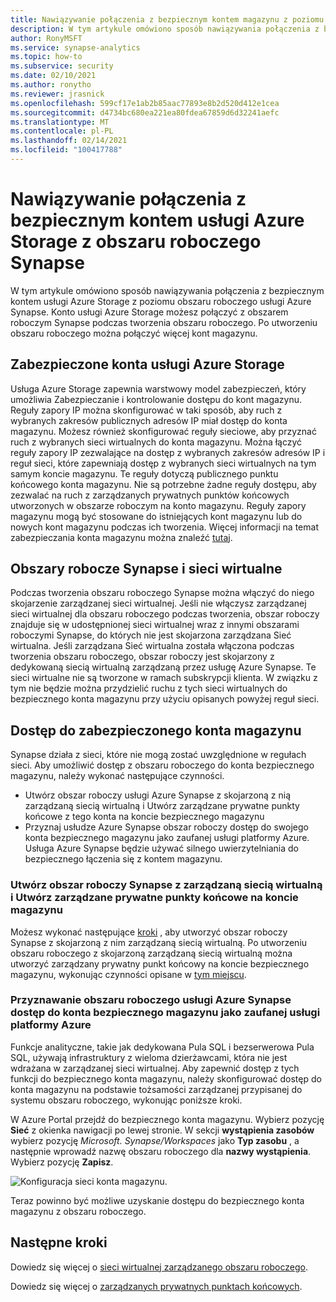 ```yaml
---
title: Nawiązywanie połączenia z bezpiecznym kontem magazynu z poziomu obszaru roboczego usługi Azure Synapse
description: W tym artykule omówiono sposób nawiązywania połączenia z bezpiecznym kontem magazynu z poziomu obszaru roboczego usługi Azure Synapse
author: RonyMSFT
ms.service: synapse-analytics
ms.topic: how-to
ms.subservice: security
ms.date: 02/10/2021
ms.author: ronytho
ms.reviewer: jrasnick
ms.openlocfilehash: 599cf17e1ab2b85aac77893e8b2d520d412e1cea
ms.sourcegitcommit: d4734bc680ea221ea80fdea67859d6d32241aefc
ms.translationtype: MT
ms.contentlocale: pl-PL
ms.lasthandoff: 02/14/2021
ms.locfileid: "100417788"
---
```

# <a name="connect-to-a-secure-azure-storage-account-from-your-synapse-workspace"></a>Nawiązywanie połączenia z bezpiecznym kontem usługi Azure Storage z obszaru roboczego Synapse

W tym artykule omówiono sposób nawiązywania połączenia z bezpiecznym kontem usługi Azure Storage z poziomu obszaru roboczego usługi Azure Synapse. Konto usługi Azure Storage możesz połączyć z obszarem roboczym Synapse podczas tworzenia obszaru roboczego. Po utworzeniu obszaru roboczego można połączyć więcej kont magazynu.


## <a name="secured-azure-storage-accounts"></a>Zabezpieczone konta usługi Azure Storage
Usługa Azure Storage zapewnia warstwowy model zabezpieczeń, który umożliwia Zabezpieczanie i kontrolowanie dostępu do kont magazynu. Reguły zapory IP można skonfigurować w taki sposób, aby ruch z wybranych zakresów publicznych adresów IP miał dostęp do konta magazynu. Możesz również skonfigurować reguły sieciowe, aby przyznać ruch z wybranych sieci wirtualnych do konta magazynu. Można łączyć reguły zapory IP zezwalające na dostęp z wybranych zakresów adresów IP i reguł sieci, które zapewniają dostęp z wybranych sieci wirtualnych na tym samym koncie magazynu. Te reguły dotyczą publicznego punktu końcowego konta magazynu. Nie są potrzebne żadne reguły dostępu, aby zezwalać na ruch z zarządzanych prywatnych punktów końcowych utworzonych w obszarze roboczym na konto magazynu. Reguły zapory magazynu mogą być stosowane do istniejących kont magazynu lub do nowych kont magazynu podczas ich tworzenia. Więcej informacji na temat zabezpieczania konta magazynu można znaleźć [tutaj](https://docs.microsoft.com/azure/storage/common/storage-network-security).

## <a name="synapse-workspaces-and-virtual-networks"></a>Obszary robocze Synapse i sieci wirtualne
Podczas tworzenia obszaru roboczego Synapse można włączyć do niego skojarzenie zarządzanej sieci wirtualnej. Jeśli nie włączysz zarządzanej sieci wirtualnej dla obszaru roboczego podczas tworzenia, obszar roboczy znajduje się w udostępnionej sieci wirtualnej wraz z innymi obszarami roboczymi Synapse, do których nie jest skojarzona zarządzana Sieć wirtualna. Jeśli zarządzana Sieć wirtualna została włączona podczas tworzenia obszaru roboczego, obszar roboczy jest skojarzony z dedykowaną siecią wirtualną zarządzaną przez usługę Azure Synapse. Te sieci wirtualne nie są tworzone w ramach subskrypcji klienta. W związku z tym nie będzie można przydzielić ruchu z tych sieci wirtualnych do bezpiecznego konta magazynu przy użyciu opisanych powyżej reguł sieci.  

## <a name="access-a-secured-storage-account"></a>Dostęp do zabezpieczonego konta magazynu
Synapse działa z sieci, które nie mogą zostać uwzględnione w regułach sieci. Aby umożliwić dostęp z obszaru roboczego do konta bezpiecznego magazynu, należy wykonać następujące czynności.

* Utwórz obszar roboczy usługi Azure Synapse z skojarzoną z nią zarządzaną siecią wirtualną i Utwórz zarządzane prywatne punkty końcowe z tego konta na koncie bezpiecznego magazynu
* Przyznaj usłudze Azure Synapse obszar roboczy dostęp do swojego konta bezpiecznego magazynu jako zaufanej usługi platformy Azure. Usługa Azure Synapse będzie używać silnego uwierzytelniania do bezpiecznego łączenia się z kontem magazynu.   

### <a name="create-a-synapse-workspace-with-a-managed-virtual-network-and-create-managed-private-endpoints-to-your-storage-account"></a>Utwórz obszar roboczy Synapse z zarządzaną siecią wirtualną i Utwórz zarządzane prywatne punkty końcowe na koncie magazynu
Możesz wykonać następujące [kroki](./synapse-workspace-managed-vnet.md) , aby utworzyć obszar roboczy Synapse z skojarzoną z nim zarządzaną siecią wirtualną. Po utworzeniu obszaru roboczego z skojarzoną zarządzaną siecią wirtualną można utworzyć zarządzany prywatny punkt końcowy na koncie bezpiecznego magazynu, wykonując czynności opisane w [tym miejscu](./how-to-create-managed-private-endpoints.md). 

### <a name="grant-your-azure-synapse-workspace-access-to-your-secure-storage-account-as-a-trusted-azure-service"></a>Przyznawanie obszaru roboczego usługi Azure Synapse dostęp do konta bezpiecznego magazynu jako zaufanej usługi platformy Azure
Funkcje analityczne, takie jak dedykowana Pula SQL i bezserwerowa Pula SQL, używają infrastruktury z wieloma dzierżawcami, która nie jest wdrażana w zarządzanej sieci wirtualnej. Aby zapewnić dostęp z tych funkcji do bezpiecznego konta magazynu, należy skonfigurować dostęp do konta magazynu na podstawie tożsamości zarządzanej przypisanej do systemu obszaru roboczego, wykonując poniższe kroki.

W Azure Portal przejdź do bezpiecznego konta magazynu. Wybierz pozycję **Sieć** z okienka nawigacji po lewej stronie. W sekcji **wystąpienia zasobów** wybierz pozycję *Microsoft. Synapse/Workspaces* jako **Typ zasobu** , a następnie wprowadź nazwę obszaru roboczego dla **nazwy wystąpienia**. Wybierz pozycję **Zapisz**.

![Konfiguracja sieci konta magazynu.](./media/connect-to-a-secure-storage-account/secured-storage-access.png)

Teraz powinno być możliwe uzyskanie dostępu do bezpiecznego konta magazynu z obszaru roboczego.


## <a name="next-steps"></a>Następne kroki

Dowiedz się więcej o [sieci wirtualnej zarządzanego obszaru roboczego](./synapse-workspace-managed-vnet.md).

Dowiedz się więcej o [zarządzanych prywatnych punktach końcowych](./synapse-workspace-managed-private-endpoints.md).
